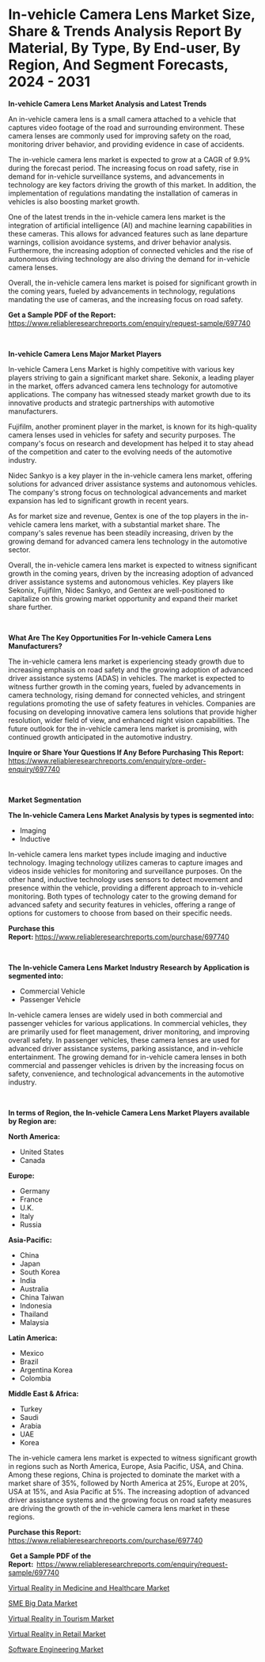 <p><h1>In-vehicle Camera Lens Market Size, Share & Trends Analysis Report By Material, By Type, By End-user, By Region, And Segment Forecasts, 2024 - 2031</h1></p><p><strong>In-vehicle Camera Lens Market Analysis and Latest Trends</strong></p>
<p><p>An in-vehicle camera lens is a small camera attached to a vehicle that captures video footage of the road and surrounding environment. These camera lenses are commonly used for improving safety on the road, monitoring driver behavior, and providing evidence in case of accidents.</p><p>The in-vehicle camera lens market is expected to grow at a CAGR of 9.9% during the forecast period. The increasing focus on road safety, rise in demand for in-vehicle surveillance systems, and advancements in technology are key factors driving the growth of this market. In addition, the implementation of regulations mandating the installation of cameras in vehicles is also boosting market growth.</p><p>One of the latest trends in the in-vehicle camera lens market is the integration of artificial intelligence (AI) and machine learning capabilities in these cameras. This allows for advanced features such as lane departure warnings, collision avoidance systems, and driver behavior analysis. Furthermore, the increasing adoption of connected vehicles and the rise of autonomous driving technology are also driving the demand for in-vehicle camera lenses.</p><p>Overall, the in-vehicle camera lens market is poised for significant growth in the coming years, fueled by advancements in technology, regulations mandating the use of cameras, and the increasing focus on road safety.</p></p>
<p><strong>Get a Sample PDF of the Report:&nbsp;</strong> <a href="https://www.reliableresearchreports.com/enquiry/request-sample/697740">https://www.reliableresearchreports.com/enquiry/request-sample/697740</a></p>
<p>&nbsp;</p>
<p><strong>In-vehicle Camera Lens Major Market Players</strong></p>
<p><p>In-vehicle Camera Lens Market is highly competitive with various key players striving to gain a significant market share. Sekonix, a leading player in the market, offers advanced camera lens technology for automotive applications. The company has witnessed steady market growth due to its innovative products and strategic partnerships with automotive manufacturers.</p><p>Fujifilm, another prominent player in the market, is known for its high-quality camera lenses used in vehicles for safety and security purposes. The company's focus on research and development has helped it to stay ahead of the competition and cater to the evolving needs of the automotive industry.</p><p>Nidec Sankyo is a key player in the in-vehicle camera lens market, offering solutions for advanced driver assistance systems and autonomous vehicles. The company's strong focus on technological advancements and market expansion has led to significant growth in recent years.</p><p>As for market size and revenue, Gentex is one of the top players in the in-vehicle camera lens market, with a substantial market share. The company's sales revenue has been steadily increasing, driven by the growing demand for advanced camera lens technology in the automotive sector.</p><p>Overall, the in-vehicle camera lens market is expected to witness significant growth in the coming years, driven by the increasing adoption of advanced driver assistance systems and autonomous vehicles. Key players like Sekonix, Fujifilm, Nidec Sankyo, and Gentex are well-positioned to capitalize on this growing market opportunity and expand their market share further.</p></p>
<p>&nbsp;</p>
<p><strong>What Are The Key Opportunities For In-vehicle Camera Lens Manufacturers?</strong></p>
<p><p>The in-vehicle camera lens market is experiencing steady growth due to increasing emphasis on road safety and the growing adoption of advanced driver assistance systems (ADAS) in vehicles. The market is expected to witness further growth in the coming years, fueled by advancements in camera technology, rising demand for connected vehicles, and stringent regulations promoting the use of safety features in vehicles. Companies are focusing on developing innovative camera lens solutions that provide higher resolution, wider field of view, and enhanced night vision capabilities. The future outlook for the in-vehicle camera lens market is promising, with continued growth anticipated in the automotive industry.</p></p>
<p><strong>Inquire or Share Your Questions If Any Before Purchasing This Report:</strong> <a href="https://www.reliableresearchreports.com/enquiry/pre-order-enquiry/697740">https://www.reliableresearchreports.com/enquiry/pre-order-enquiry/697740</a></p>
<p>&nbsp;</p>
<p><strong>Market Segmentation</strong></p>
<p><strong>The In-vehicle Camera Lens Market Analysis by types is segmented into:</strong></p>
<p><ul><li>Imaging</li><li>Inductive</li></ul></p>
<p><p>In-vehicle camera lens market types include imaging and inductive technology. Imaging technology utilizes cameras to capture images and videos inside vehicles for monitoring and surveillance purposes. On the other hand, inductive technology uses sensors to detect movement and presence within the vehicle, providing a different approach to in-vehicle monitoring. Both types of technology cater to the growing demand for advanced safety and security features in vehicles, offering a range of options for customers to choose from based on their specific needs.</p></p>
<p><strong>Purchase this Report:&nbsp;</strong><a href="https://www.reliableresearchreports.com/purchase/697740">https://www.reliableresearchreports.com/purchase/697740</a></p>
<p>&nbsp;</p>
<p><strong>The In-vehicle Camera Lens Market Industry Research by Application is segmented into:</strong></p>
<p><ul><li>Commercial Vehicle</li><li>Passenger Vehicle</li></ul></p>
<p><p>In-vehicle camera lenses are widely used in both commercial and passenger vehicles for various applications. In commercial vehicles, they are primarily used for fleet management, driver monitoring, and improving overall safety. In passenger vehicles, these camera lenses are used for advanced driver assistance systems, parking assistance, and in-vehicle entertainment. The growing demand for in-vehicle camera lenses in both commercial and passenger vehicles is driven by the increasing focus on safety, convenience, and technological advancements in the automotive industry.</p></p>
<p>&nbsp;</p>
<p><strong>In terms of Region, the In-vehicle Camera Lens Market Players available by Region are:</strong></p>
<p>
    <p> <strong> North America: </strong>
        <ul>
            <li>United States</li>
            <li>Canada</li>
        </ul>
        </p> 
    <p> <strong> Europe: </strong>
        <ul>
            <li>Germany</li>
            <li>France</li>
            <li>U.K.</li>
            <li>Italy</li>
            <li>Russia</li>
        </ul>
        </p> 
    <p> <strong> Asia-Pacific: </strong>
        <ul>
            <li>China</li>
            <li>Japan</li>
            <li>South Korea</li>
            <li>India</li>
            <li>Australia</li>
            <li>China Taiwan</li>
            <li>Indonesia</li>
            <li>Thailand</li>
            <li>Malaysia</li>
        </ul>
        </p> 
    <p> <strong> Latin America: </strong>
        <ul>
            <li>Mexico</li>
            <li>Brazil</li>
            <li>Argentina Korea</li>
            <li>Colombia</li>
        </ul>
        </p> 
    <p> <strong> Middle East & Africa: </strong>
        <ul>
            <li>Turkey</li>
            <li>Saudi</li>
            <li>Arabia</li>
            <li>UAE</li>
            <li>Korea</li>
        </ul>
    </p>
    </p>
<p><p>The in-vehicle camera lens market is expected to witness significant growth in regions such as North America, Europe, Asia Pacific, USA, and China. Among these regions, China is projected to dominate the market with a market share of 35%, followed by North America at 25%, Europe at 20%, USA at 15%, and Asia Pacific at 5%. The increasing adoption of advanced driver assistance systems and the growing focus on road safety measures are driving the growth of the in-vehicle camera lens market in these regions.</p></p>
<p><strong>Purchase this Report: </strong><a href="https://www.reliableresearchreports.com/purchase/697740">https://www.reliableresearchreports.com/purchase/697740</a></p>
<p>&nbsp;<strong>Get a Sample PDF of the Report:&nbsp;&nbsp;</strong><a href="https://www.reliableresearchreports.com/enquiry/request-sample/697740">https://www.reliableresearchreports.com/enquiry/request-sample/697740</a></p>
<p><strong></strong></p>
<p><p><a href="https://medium.com/@ashleyhills1920/decoding-virtual-reality-in-medicine-and-healthcare-market-metrics-market-share-trends-and-f442404dc9d0">Virtual Reality in Medicine and Healthcare Market</a></p><p><a href="https://medium.com/@ashleyhills1920/sme-big-data-market-size-cagr-trends-2024-2030-bf03eadfdec7">SME Big Data Market</a></p><p><a href="https://medium.com/@ashleyhills1920/virtual-reality-in-tourism-market-trends-forecast-and-competitive-analysis-to-2031-acd7d4a28395">Virtual Reality in Tourism Market</a></p><p><a href="https://medium.com/@ashleyhills1920/virtual-reality-in-retail-market-analysis-and-sze-forecasted-for-period-from-2024-to-2031-e994cab8e74e">Virtual Reality in Retail Market</a></p><p><a href="https://medium.com/@ashleyhills1920/software-engineering-market-trends-forecast-and-competitive-analysis-to-2031-1412caef8174">Software Engineering Market</a></p></p>